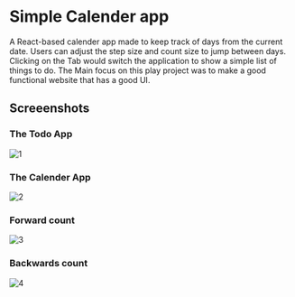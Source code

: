 # Simple Calender app
A React-based calender app made to keep track of days from the current date. Users can adjust the step size and count size to jump between days.
Clicking on the Tab would switch the application to show a simple list of things to do. The Main focus on this play project was to make a good functional website that has a good UI.

## Screeenshots

### The Todo App
![1](https://github.com/user-attachments/assets/cb0d8056-8d49-491b-bbc1-eda22fd73d3f)

### The Calender App
![2](https://github.com/user-attachments/assets/273331f1-ec1f-4b48-9cfd-274850286985)

### Forward count
![3](https://github.com/user-attachments/assets/6fd211eb-bff6-45aa-8bfc-3bbd36d04ff2)

### Backwards count
![4](https://github.com/user-attachments/assets/5c58e50b-3c02-4c58-83b7-ff62c7418388)
